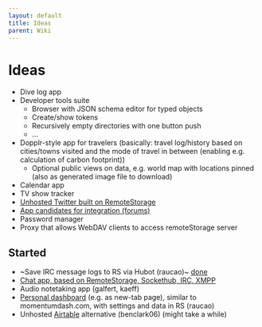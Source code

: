 ```yaml
---
layout: default
title: Ideas
parent: Wiki
---
```


# Ideas

-   Dive log app
-   Developer tools suite
    -   Browser with JSON schema editor for typed objects
    -   Create/show tokens
    -   Recursively empty directories with one button push
    -   ...
-   Dopplr-style app for travelers (basically: travel log/history based on cities/towns visited and the mode of travel in between (enabling e.g. calculation of carbon footprint))
    -   Optional public views on data, e.g. world map with locations pinned (also as generated image file to download)
-   Calendar app
-   TV show tracker
-   [Unhosted Twitter built on RemoteStorage](http://jjg.preposter.us/unhosted-twitter-built-on-remotestorage.html)
-   [App candidates for integration (forums)](https://community.remotestorage.io/t/open-source-app-candidates-for-adding-remotestorage/74)
-   Password manager
-   Proxy that allows WebDAV clients to access remoteStorage server

## Started

-   ~Save IRC message logs to RS via Hubot (raucao)~ [done](https://github.com/67P/hubot-remotestorage-logger)
-   [Chat app, based on RemoteStorage, Sockethub, IRC, XMPP](https://kosmos.org/)
-   Audio notetaking app (galfert, kaeff)
-   [Personal dashboard](https://github.com/skddc/dashtab) (e.g. as new-tab page), similar to momentumdash.com, with settings and data in RS (raucao)
-   Unhosted [Airtable](https://airtable.com) alternative (benclark06) (might take a while)